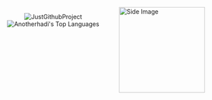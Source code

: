 <img src="https://github.com/sciencepal/sciencepal/blob/master/assets/life_balance.gif" alt="Side Image" align="right" width="200" height="auto" />


<p align="center">
  <img align="center" src="https://github-readme-streak-stats.herokuapp.com/?user=JustGithubProject&theme=redical&hide_border=true" alt="JustGithubProject" />
   <a><img alt="Anotherhadi's Top Languages" src="https://denvercoder1-github-readme-stats.vercel.app/api/top-langs/?username=JustGithubProject&langs_count=8&layout=compact&theme=react&hide_border=true&bg_color=0d1117&title_color=A594FD&icon_color=A594FD"</img></a>
</p>






